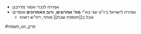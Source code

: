 * אמירה לנכרי אסור מדרבנן
* אמירה לישראל ביו"ט שני בא"י **מח' אחרונים**, ו**רוב האחרונים** אוסרים
	* אבל ב[[תוספת שבת]] מותר, דת"ש רשות

#פרק_יוט_תשפה 